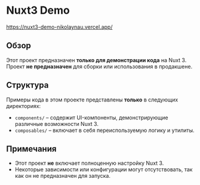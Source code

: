 # Nuxt3 Demo

https://nuxt3-demo-nikolaynau.vercel.app/

## Обзор
Этот проект предназначен **только для демонстрации кода** на Nuxt 3. Проект **не предназначен** для сборки или использования в продакшене.

## Структура
Примеры кода в этом проекте представлены **только** в следующих директориях:
- `components/` – содержит UI-компоненты, демонстрирующие различные возможности Nuxt 3.
- `composables/` – включает в себя переиспользуемую логику и утилиты.

## Примечания
- Этот проект **не** включает полноценную настройку Nuxt 3.
- Некоторые зависимости или конфигурации могут отсутствовать, так как он не предназначен для запуска.
